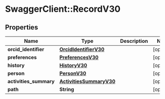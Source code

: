 # SwaggerClient::RecordV30

## Properties
Name | Type | Description | Notes
------------ | ------------- | ------------- | -------------
**orcid_identifier** | [**OrcidIdentifierV30**](OrcidIdentifierV30.md) |  | [optional] 
**preferences** | [**PreferencesV30**](PreferencesV30.md) |  | [optional] 
**history** | [**HistoryV30**](HistoryV30.md) |  | [optional] 
**person** | [**PersonV30**](PersonV30.md) |  | [optional] 
**activities_summary** | [**ActivitiesSummaryV30**](ActivitiesSummaryV30.md) |  | [optional] 
**path** | **String** |  | [optional] 


